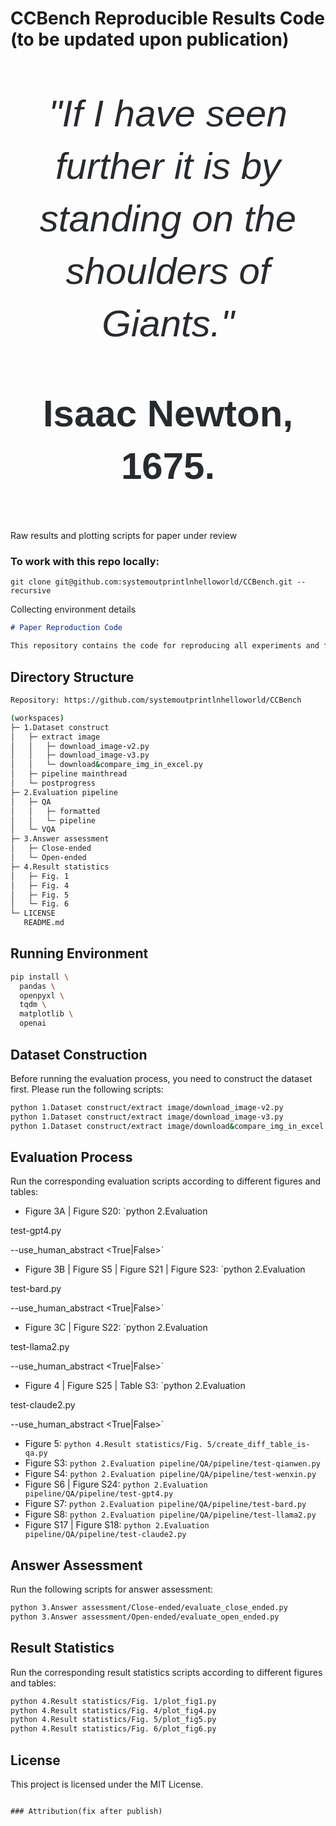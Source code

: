 # CCBench Reproducible Results Code (to be updated upon publication)
<div style="text-align: center; font-family: sans-serif; font-size: 60px; line-height: 1.4; color: #272a2e;">
    <p><em>"If I have seen further it is by standing on the shoulders of Giants."</em></p>
    <p><strong>Isaac Newton, 1675.</strong></p>
</div>



Raw results and plotting scripts for paper under review

### To work with this repo locally:
```
git clone git@github.com:systemoutprintlnhelloworld/CCBench.git --recursive
```
Collecting environment details

```markdown
# Paper Reproduction Code

This repository contains the code for reproducing all experiments and figures described in our paper. By running these scripts, you can replicate the datasets, evaluation procedures, and results used in the publication.
```
## Directory Structure

```bash
Repository: https://github.com/systemoutprintlnhelloworld/CCBench

(workspaces)
├─ 1.Dataset construct
│   ├─ extract image
│   │   ├─ download_image-v2.py
│   │   ├─ download_image-v3.py
│   │   └─ download&compare_img_in_excel.py
│   ├─ pipeline mainthread
│   └─ postprogress
├─ 2.Evaluation pipeline
│   ├─ QA
│   │   ├─ formatted
│   │   └─ pipeline
│   └─ VQA
├─ 3.Answer assessment
│   ├─ Close-ended
│   └─ Open-ended
├─ 4.Result statistics
│   ├─ Fig. 1
│   ├─ Fig. 4
│   ├─ Fig. 5
│   └─ Fig. 6
└─ LICENSE
   README.md
```

## Running Environment

```sh
pip install \
  pandas \
  openpyxl \
  tqdm \
  matplotlib \
  openai
```

## Dataset Construction

Before running the evaluation process, you need to construct the dataset first. Please run the following scripts:

```sh
python 1.Dataset construct/extract image/download_image-v2.py
python 1.Dataset construct/extract image/download_image-v3.py
python 1.Dataset construct/extract image/download&compare_img_in_excel.py
```

## Evaluation Process

Run the corresponding evaluation scripts according to different figures and tables:

- Figure 3A | Figure S20: `python 2.Evaluation 

test-gpt4.py

 --use_human_abstract <True|False>`
- Figure 3B | Figure S5 | Figure S21 | Figure S23: `python 2.Evaluation 

test-bard.py

 --use_human_abstract <True|False>`
- Figure 3C | Figure S22: `python 2.Evaluation 

test-llama2.py

 --use_human_abstract <True|False>`
- Figure 4 | Figure S25 | Table S3: `python 2.Evaluation 

test-claude2.py

 --use_human_abstract <True|False>`
- Figure 5: `python 4.Result statistics/Fig. 5/create_diff_table_is-qa.py`
- Figure S3: `python 2.Evaluation pipeline/QA/pipeline/test-qianwen.py`
- Figure S4: `python 2.Evaluation pipeline/QA/pipeline/test-wenxin.py`
- Figure S6 | Figure S24: `python 2.Evaluation pipeline/QA/pipeline/test-gpt4.py`
- Figure S7: `python 2.Evaluation pipeline/QA/pipeline/test-bard.py`
- Figure S8: `python 2.Evaluation pipeline/QA/pipeline/test-llama2.py`
- Figure S17 | Figure S18: `python 2.Evaluation pipeline/QA/pipeline/test-claude2.py`

## Answer Assessment

Run the following scripts for answer assessment:

```sh
python 3.Answer assessment/Close-ended/evaluate_close_ended.py
python 3.Answer assessment/Open-ended/evaluate_open_ended.py
```

## Result Statistics

Run the corresponding result statistics scripts according to different figures and tables:

```sh
python 4.Result statistics/Fig. 1/plot_fig1.py
python 4.Result statistics/Fig. 4/plot_fig4.py
python 4.Result statistics/Fig. 5/plot_fig5.py
python 4.Result statistics/Fig. 6/plot_fig6.py
```

## License

This project is licensed under the MIT License.
```

### Attribution(fix after publish)
```
```
